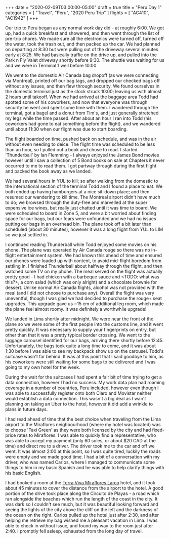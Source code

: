 +++
date = "2020-02-09T03:00:00-05:00"
draft = true
title = "Peru Day 1"
categories = [ "Travel", "Peru", "2020 Peru Trip" ]
flights = [ "AC410", "AC1942" ]
+++

Our trip to Peru began as any normal work day did - at roughly 6:00. We got up, had a quick breakfast and showered, and then went through the list of pre-trip chores. We made sure all the electronics were turned off, turned off the water, took the trash out, and then packed up the car. We had planned on departing at 8:30 but were pulling out of the driveway several minutes early at 8:25. We had basically traffic on the drive up, and pulled into the Park n Fly Valet driveway shortly before 9:30. The shuttle was waiting for us and we were in Terminal 1 well before 10:00.

We went to the domestic Air Canada bag dropoff (as we were connecting via Montreal), printed off our bag tags, and dropped our checked bags off without any issues, and then flew through security. We found ourselves in the domestic terminal just as the clock struck 10:00; leaving us with almost 2 hours until takeoff. When we had arrived at the baggage area Todd had spotted some of his coworkers, and now that everyone was through security he went and spent some time with them. I wandered through the terminal, got a bagel and a donut from Tim's, and just generally stretched my legs while the time passed. After about an hour I ran into Todd (his coworkers had gone to eat something before the flight), and we wandered until about 11:30 when our flight was due to start boarding.

The flight boarded on time, pushed back on schedule, and was in the air without even needing to deice. The flight time was scheduled to be less than an hour, so I pulled out a book and chose to read. I started 'Thunderball' by Ian Flemming - I always enjoyed the James Bond movies however until I saw a collection of 5 Bond books on sale at Chapters it never occurred to me to read them. I got partway through during the first flight and packed the book away as we landed.

We had several hours in YUL to kill; so after walking from the domestic to the international section of the terminal Todd and I found a place to eat. We both ended up having hamburgers at a nice sit-down place; and then resumed our wandering to kill time. The Montreal airport didn't have much to do; we browsed through the duty-free and marvelled at the super expensive ice wines, but really just chatted until it was time to board. We were scheduled to board in Zone 5, and were a bit worried about finding space for our bags, but our fears were unfounded and we had no issues putting our bags in an overhead bin. The plane took off a bit later than scheduled (about 30 minutes), however it was a long flight from YUL to LIM so we just settled in.

I continued reading Thunderball while Todd enjoyed some movies on his phone. The plane was operated by Air Canada rouge so there was no in-flight entertainment system. We had known this ahead of time and ensured our phones were loaded up with content, to avoid mid-flight boredom from settling in. I finished Thunderball about halfway through the flight, and then watched some TV on my phone. The meal served on the flight was actually pretty good - I had chicken with a barbeque sauce and <TODO: what was this?>, a corn salad (which was only alright) and a chocolate brownie for dessert. Unlike normal Air Canada flights, alcohol was not provided with the meal (and I did not choose to purchase any). Overall the flight was very uneventful, though I was glad we had decided to purchase the rouge+ seat upgrades. This upgrade gave us ~15 cm of additional leg room, which made the plane feel almost roomy. It was definitely a worthwhile upgrade!

We landed in Lima shortly after midnight. We were near the front of the plane so we were some of the first people into the customs line, and it went pretty quickly. It was necessary to supply your fingerprints on entry, but other than that it was a pretty typical border crossing. We went to the luggage carousel identified for our bags, arriving there shortly before 12:45. Unfortunately, the bags took quite a long time to come, and it was about 1:30 before I was able to see my backpack show up on the carousel. Todd's suitcase wasn't far behind. It was at this point that I said goodbye to him, as his coworkers were still waiting for some bags to be delivered and I was going to my own hotel for the week.

During the wait for the suitcases I had spent a fair bit of time trying to get a data connection, however I had no success. My work data plan had roaming coverage in a number of countries, Peru included, however even though I was able to successfully register onto both Claro and Movistar neither would establish a data connection. This wasn't a big deal as I wan't planning on taking an Uber to the hotel, however it did add a wrinkle to plans in future days.

I had read ahead of time that the best choice when traveling from the Lima airport to the Miraflores neighbourhood (where my hotel was located) was to choose 'Taxi Green' as they were both licensed by the city and had fixed-price rates to Miraflores. I was able to quickly find a representative, who was able to accept my payment (only 60 soles, or about $20 CAD at the time) and direct me to a driver. The driver took me to the car and off we went. It was almost 2:00 at this point, so I was quite tired, luckily the roads were empty and we made good time. I had a bit of a conversation with my driver, who was named Carlos, where I managed to communicate some things to him in my basic Spanish and he was able to help clarify things with his basic English.

I had booked a room at the [Terra Viva Miraflores Larco](https://tierravivahoteles.com/tierra-viva-miraflores-larco/) hotel, and it took about 45 minutes to cover the distance from the airport to the hotel. A good portion of the drive took place along the Circuito de Playas - a road which ran alongside the beaches which run the length of the coast in the city. It was dark so I couldn't see much, but it was beautiful looking forward and seeing the lights of the city above the cliff on the left and the darkness of the ocean on the right. Carlos pulled up the hotel just after 2:30, and after helping me retrieve my bag wished me a pleasant vacation in Lima. I was able to check in without issue, and found my way to the room just after 2:40. I promptly fell asleep, exhausted from the long day of travel.

